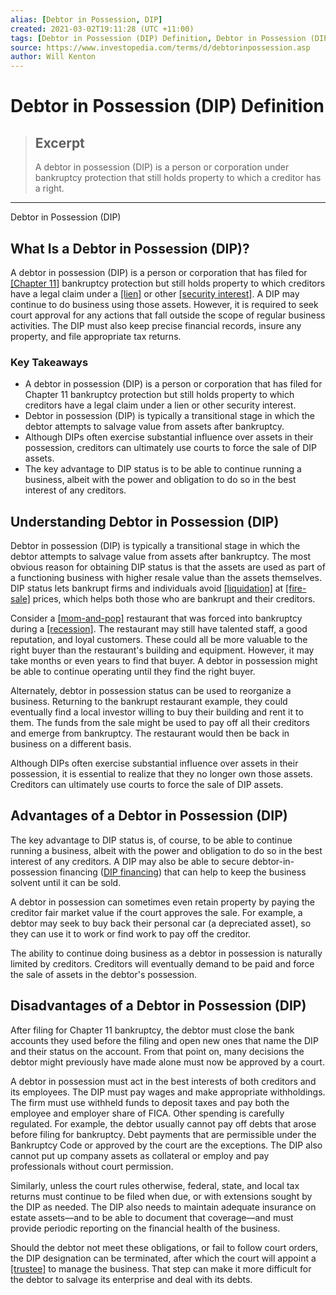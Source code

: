 ```yaml
---
alias: [Debtor in Possession, DIP]
created: 2021-03-02T19:11:28 (UTC +11:00)
tags: [Debtor in Possession (DIP) Definition, Debtor in Possession (DIP)]
source: https://www.investopedia.com/terms/d/debtorinpossession.asp
author: Will Kenton
---
```


# Debtor in Possession (DIP) Definition

> ## Excerpt
> A debtor in possession (DIP) is a person or corporation under bankruptcy protection that still holds property to which a creditor has a right.

---

Debtor in Possession (DIP)
## What Is a Debtor in Possession (DIP)?

A debtor in possession (DIP) is a person or corporation that has filed for [[Chapter 11]](https://www.investopedia.com/terms/c/chapter11.asp) bankruptcy protection but still holds property to which creditors have a legal claim under a [[lien]](https://www.investopedia.com/terms/l/lien.asp) or other [[security interest]](https://www.investopedia.com/terms/s/security-interest.asp). A DIP may continue to do business using those assets. However, it is required to seek court approval for any actions that fall outside the scope of regular business activities. The DIP must also keep precise financial records, insure any property, and file appropriate tax returns.

### Key Takeaways

-   A debtor in possession (DIP) is a person or corporation that has filed for Chapter 11 bankruptcy protection but still holds property to which creditors have a legal claim under a lien or other security interest.
-   Debtor in possession (DIP) is typically a transitional stage in which the debtor attempts to salvage value from assets after bankruptcy.
-   Although DIPs often exercise substantial influence over assets in their possession, creditors can ultimately use courts to force the sale of DIP assets.
-   The key advantage to DIP status is to be able to continue running a business, albeit with the power and obligation to do so in the best interest of any creditors.

## Understanding Debtor in Possession (DIP)

Debtor in possession (DIP) is typically a transitional stage in which the debtor attempts to salvage value from assets after bankruptcy. The most obvious reason for obtaining DIP status is that the assets are used as part of a functioning business with higher resale value than the assets themselves. DIP status lets bankrupt firms and individuals avoid [[liquidation]](https://www.investopedia.com/terms/l/liquidation.asp) at [[fire-sale]](https://www.investopedia.com/terms/f/firesale.asp) prices, which helps both those who are bankrupt and their creditors.

Consider a [[mom-and-pop]](https://www.investopedia.com/terms/m/momandpop.asp) restaurant that was forced into bankruptcy during a [[recession]](https://www.investopedia.com/terms/r/recession.asp). The restaurant may still have talented staff, a good reputation, and loyal customers. These could all be more valuable to the right buyer than the restaurant's building and equipment. However, it may take months or even years to find that buyer. A debtor in possession might be able to continue operating until they find the right buyer.

Alternately, debtor in possession status can be used to reorganize a business. Returning to the bankrupt restaurant example, they could eventually find a local investor willing to buy their building and rent it to them. The funds from the sale might be used to pay off all their creditors and emerge from bankruptcy. The restaurant would then be back in business on a different basis.

Although DIPs often exercise substantial influence over assets in their possession, it is essential to realize that they no longer own those assets. Creditors can ultimately use courts to force the sale of DIP assets.

## Advantages of a Debtor in Possession (DIP)

The key advantage to DIP status is, of course, to be able to continue running a business, albeit with the power and obligation to do so in the best interest of any creditors. A DIP may also be able to secure debtor-in-possession financing ([DIP financing](https://www.investopedia.com/terms/d/debtorinpossessionfinancing.asp)) that can help to keep the business solvent until it can be sold.

A debtor in possession can sometimes even retain property by paying the creditor fair market value if the court approves the sale. For example, a debtor may seek to buy back their personal car (a depreciated asset), so they can use it to work or find work to pay off the creditor.

The ability to continue doing business as a debtor in possession is naturally limited by creditors. Creditors will eventually demand to be paid and force the sale of assets in the debtor's possession.

## Disadvantages of a Debtor in Possession (DIP)

After filing for Chapter 11 bankruptcy, the debtor must close the bank accounts they used before the filing and open new ones that name the DIP and their status on the account. From that point on, many decisions the debtor might previously have made alone must now be approved by a court.

A debtor in possession must act in the best interests of both creditors and its employees. The DIP must pay wages and make appropriate withholdings. The firm must use withheld funds to deposit taxes and pay both the employee and employer share of FICA. Other spending is carefully regulated. For example, the debtor usually cannot pay off debts that arose before filing for bankruptcy. Debt payments that are permissible under the Bankruptcy Code or approved by the court are the exceptions. The DIP also cannot put up company assets as collateral or employ and pay professionals without court permission.

Similarly, unless the court rules otherwise, federal, state, and local tax returns must continue to be filed when due, or with extensions sought by the DIP as needed. The DIP also needs to maintain adequate insurance on estate assets—and to be able to document that coverage—and must provide periodic reporting on the financial health of the business.

Should the debtor not meet these obligations, or fail to follow court orders, the DIP designation can be terminated, after which the court will appoint a [[trustee]](https://www.investopedia.com/terms/t/trustee.asp) to manage the business. That step can make it more difficult for the debtor to salvage its enterprise and deal with its debts.

